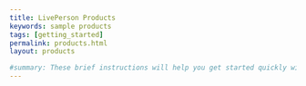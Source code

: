 ```yaml
---
title: LivePerson Products
keywords: sample products
tags: [getting_started]
permalink: products.html
layout: products

#summary: These brief instructions will help you get started quickly with the theme. The other topics in this help provide additional information and detail about working with other aspects of this theme and Jekyll.
---
```

